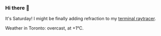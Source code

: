 ### Hi there :wave:

It's Saturday! I might be finally adding refraction to my [terminal raytracer](https://github.com/bewuethr/bash-raytracer).

Weather in Toronto: overcast, at +1°C.
